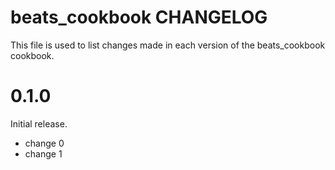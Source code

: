 # beats_cookbook CHANGELOG

This file is used to list changes made in each version of the beats_cookbook cookbook.

# 0.1.0

Initial release.

- change 0
- change 1

